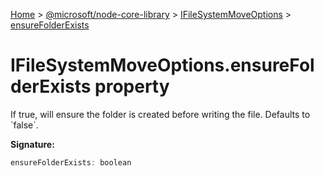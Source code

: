 [Home](./index) &gt; [@microsoft/node-core-library](./node-core-library.md) &gt; [IFileSystemMoveOptions](./node-core-library.ifilesystemmoveoptions.md) &gt; [ensureFolderExists](./node-core-library.ifilesystemmoveoptions.ensurefolderexists.md)

# IFileSystemMoveOptions.ensureFolderExists property

If true, will ensure the folder is created before writing the file. Defaults to \`false\`.

**Signature:**
```javascript
ensureFolderExists: boolean
```
